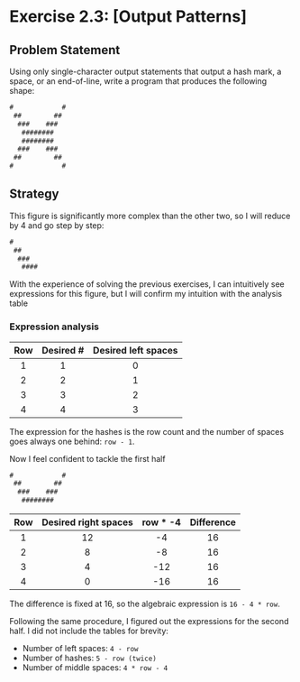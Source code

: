 # Exercise 2.3: [Output Patterns]

## Problem Statement

Using only single-character output statements that output a hash mark, a space,
or an end-of-line, write a program that produces the following shape:

```txt
#            #
 ##        ##
  ###    ###
   ########   
   ########   
  ###    ###
 ##        ##
#            #
```

## Strategy

This figure is significantly more complex than the other two, so I will
reduce by 4 and go step by step:

```txt
#     
 ##   
  ### 
   ####
```

With the experience of solving the previous exercises, I can intuitively see
expressions for this figure, but I will confirm my intuition with the analysis
table

### Expression analysis

|Row|Desired #|Desired left spaces
|:-:|:-------:|:-----------------:
|1|1|0
|2|2|1
|3|3|2
|4|4|3

The expression for the hashes is the row count and the number of spaces goes
always one behind: `row - 1`.

Now I feel confident to tackle the first half

```txt
#            #
 ##        ##
  ###    ###
   ########  
```

|Row|Desired right spaces|row * -4|Difference
|:-:|:------------------:|:------:|:---------:
|1|12|-4|16
|2|8|-8|16
|3|4|-12|16
|4|0|-16|16

The difference is fixed at 16, so the algebraic expression is `16 - 4 * row`.

Following the same procedure, I figured out the expressions for the second
half. I did not include the tables for brevity:

- Number of left spaces: `4 - row`
- Number of hashes: `5 - row (twice)`
- Number of middle spaces: `4 * row - 4`
